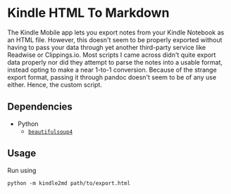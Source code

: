 # Kindle HTML To Markdown

The Kindle Mobile app lets you export notes from your Kindle Notebook as an HTML file. However, this doesn't seem to be properly exported without having to pass your data through yet another third-party service like Readwise or Clippings.io. Most scripts I came across didn't quite export data properly nor did they attempt to parse the notes into a usable format, instead opting to make a near 1-to-1 conversion. Because of the strange export format, passing it through pandoc doesn't seem to be of any use either. Hence, the custom script.

## Dependencies

- Python
  - [`beautifulsoup4`](https://pypi.org/project/beautifulsoup4/)

## Usage

Run using

```
python -m kindle2md path/to/export.html
```
